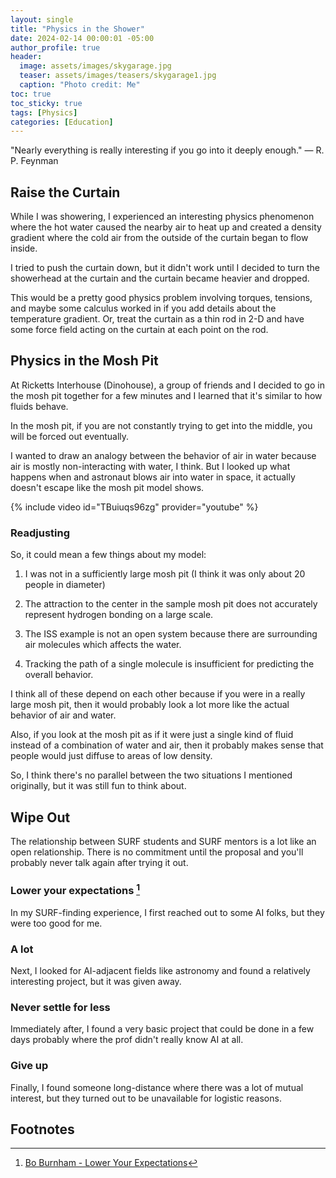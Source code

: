 ```yaml
---
layout: single
title: "Physics in the Shower"
date: 2024-02-14 00:00:01 -05:00
author_profile: true
header: 
  image: assets/images/skygarage.jpg
  teaser: assets/images/teasers/skygarage1.jpg
  caption: "Photo credit: Me" 
toc: true
toc_sticky: true
tags: [Physics]
categories: [Education]
---
```


"Nearly everything is really interesting if you go into it deeply enough." — R. P. Feynman 

## Raise the Curtain
While I was showering, I experienced an interesting physics phenomenon where the hot water caused the nearby air to heat up and created a density gradient where the cold air from the outside of the curtain began to flow inside. 

I tried to push the curtain down, but it didn't work until I decided to turn the showerhead at the curtain and the curtain became heavier and dropped.

This would be a pretty good physics problem involving torques, tensions, and maybe some calculus worked in if you add details about the temperature gradient. Or, treat the curtain as a thin rod in 2-D and have some force field acting on the curtain at each point on the rod. 

## Physics in the Mosh Pit
At Ricketts Interhouse (Dinohouse), a group of friends and I decided to go in the mosh pit together for a few minutes and I learned that it's similar to how fluids behave. 

In the mosh pit, if you are not constantly trying to get into the middle, you will be forced out eventually. 

I wanted to draw an analogy between the behavior of air in water because air is mostly non-interacting with water, I think. But I looked up what happens when and astronaut blows air into water in space, it actually doesn't escape like the mosh pit model shows.

{% include video id="TBuiuqs96zg" provider="youtube" %}

### Readjusting
So, it could mean a few things about my model:

1. I was not in a sufficiently large mosh pit (I think it was only about 20 people in diameter)

2. The attraction to the center in the sample mosh pit does not accurately represent hydrogen bonding on a large scale. 

3. The ISS example is not an open system because there are surrounding air molecules which affects the water. 

4. Tracking the path of a single molecule is insufficient for predicting the overall behavior. 

I think all of these depend on each other because if you were in a really large mosh pit, then it would probably look a lot more like the actual behavior of air and water.

Also, if you look at the mosh pit as if it were just a single kind of fluid instead of a combination of water and air, then it probably makes sense that people would just diffuse to areas of low density. 

So, I think there's no parallel between the two situations I mentioned originally, but it was still fun to think about.

## Wipe Out
The relationship between SURF students and SURF mentors is a lot like an open relationship. There is no commitment until the proposal and you'll probably never talk again after trying it out. 

### Lower your expectations [^1]
In my SURF-finding experience, I first reached out to some AI folks, but they were too good for me. 

### A lot
Next, I looked for AI-adjacent fields like astronomy and found a relatively interesting project, but it was given away. 

### Never settle for less
Immediately after, I found a very basic project that could be done in a few days probably where the prof didn't really know AI at all. 

### Give up 
Finally, I found someone long-distance where there was a lot of mutual interest, but they turned out to be unavailable for logistic reasons. 

## Footnotes
[^1]: [Bo Burnham - Lower Your Expectations](https://www.youtube.com/watch?v=llGvsgN17CQ)